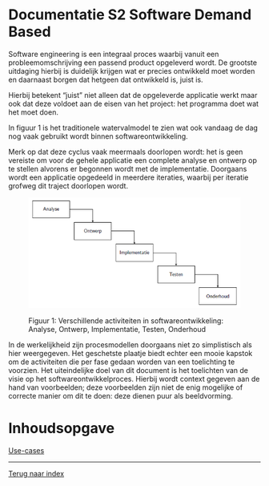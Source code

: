 Documentatie S2 Software Demand Based
=====================================

Software engineering is een integraal proces waarbij vanuit een  probleemomschrijving een passend product opgeleverd wordt. De grootste uitdaging hierbij is duidelijk krijgen wat er precies ontwikkeld moet worden en daarnaast borgen dat hetgeen dat ontwikkeld is, juist is. 

Hierbij betekent “juist” niet alleen dat de opgeleverde applicatie werkt maar ook dat deze voldoet aan de eisen van het project: het programma doet wat het moet doen.

In figuur 1 is het traditionele watervalmodel te zien wat ook vandaag de dag nog vaak gebruikt wordt binnen softwareontwikkeling. 

Merk op dat deze cyclus vaak meermaals doorlopen wordt: het is geen vereiste om voor de gehele applicatie een complete analyse en ontwerp op te stellen alvorens er begonnen wordt met de implementatie. Doorgaans wordt een applicatie opgedeeld in meerdere iteraties, waarbij per iteratie grofweg dit traject doorlopen wordt.

<figure>

![Figuur 1: Verschillende activiteiten in softwareontwikkeling: Analyse, Ontwerp, Implementatie, Testen, Onderhoud][fases]

<figcaption>Figuur 1: Verschillende activiteiten in softwareontwikkeling: Analyse, Ontwerp, Implementatie, Testen, Onderhoud</figcaption>
</figure>

In de werkelijkheid zijn procesmodellen doorgaans niet zo simplistisch als hier weergegeven.
Het geschetste plaatje biedt echter een mooie kapstok om de activiteiten die per fase gedaan
worden van een toelichting te voorzien. Het uiteindelijke doel van dit document is het toelichten van de visie op het softwareontwikkelproces. Hierbij wordt context gegeven aan de hand van voorbeelden; deze voorbeelden zijn niet de enig mogelijke of correcte manier om dit te doen: deze dienen puur als beeldvorming.

Inhoudsopgave
=====
[Use-cases](UseCases)

***
[Terug naar index](index)

[fases]: img/activiteiten.png "Verschillende activiteiten in softwareontwikkeling: Analyse, Ontwerp, Implementatie, Testen, Onderhoud"